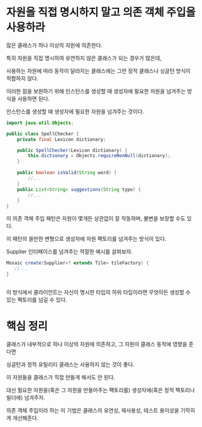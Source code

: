 # 자원을 직접 명시하지 말고 의존 객체 주입을 사용하라

많은 클래스가 하나 이상의 자원에 의존한다.

특히 자원을 직접 명시하여 유연하지 않은 클래스가 되는 경우가 많은데,

사용하는 자원에 따라 동작이 달라지는 클래스에는 그런 정적 클래스나 싱글턴 방식이 적합하지 않다.

이러한 점을 보완하기 위해 인스턴스를 생성할 때 생성자에 필요한 자원을 넘겨주는 방식을 사용하면 된다.

인스턴스를 생성할 때 생성자에 필요한 자원을 넘겨주는 것이다.

```java
import java.util.Objects;

public class SpellChecker {
    private final Lexicon dictionary;

    public SpellChecker(Lexicon dictionary) {
        this.dictionary = Objects.requireNonNull(dictionary);
    }
    
    public boolean isValid(String word) {
        //...
    }
    public List<String> suggestions(String typo) {
        //...
    } 
}
```

이 의존 객체 주입 패턴은 자원이 몇개든 상관없이 잘 작동하며, 불변을 보장할 수도 있다.

이 패턴의 쓸만한 변형으로 생성자에 자원 팩토리를 넘겨주는 방식이 있다.

Supplier<T> 인터페이스를 넘겨주는 적절한 예시를 살펴보자.

```java
Mosaic create(Supplier<? extends Tile> tileFactory) {
   //...
}
    
```

이 방식에서 클라이언트는 자신이 명시한 타입의 하위 타입이라면 무엇이든 생성할 수 있는 팩토리를 넘길 수 있다.


# 핵심 정리

클래스가 내부적으로 하나 이상의 자원에 의존하고, 그 자원이 클래스 동작에 영향을 준다면

싱글턴과 정적 유틸리티 클래스는 사용하지 않는 것이 좋다.

이 자원들을 클래스가 직접 만들게 해서도 안 된다. 

대신 필요한 자원을(혹은 그 자원을 만들어주는 팩토리를) 생성자에(혹은 정적 팩토리나 빌더에) 넘겨주자.

의존 객체 주입이라 하는 이 기법은 클래스의 유연성, 재사용성, 테스트 용이성을 기막히게 개선해준다.
